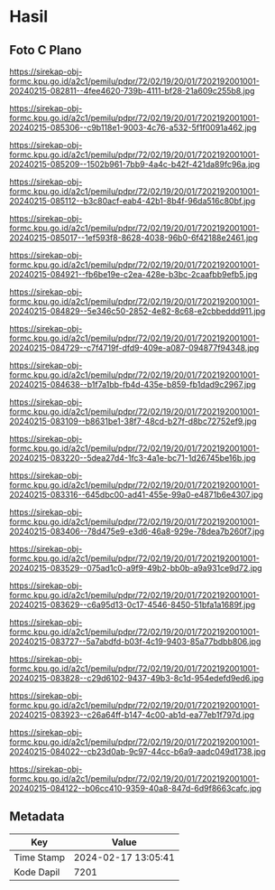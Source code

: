 # Hasil

## Foto C Plano

https://sirekap-obj-formc.kpu.go.id/a2c1/pemilu/pdpr/72/02/19/20/01/7202192001001-20240215-082811--4fee4620-739b-4111-bf28-21a609c255b8.jpg

https://sirekap-obj-formc.kpu.go.id/a2c1/pemilu/pdpr/72/02/19/20/01/7202192001001-20240215-085306--c9b118e1-9003-4c76-a532-5f1f0091a462.jpg

https://sirekap-obj-formc.kpu.go.id/a2c1/pemilu/pdpr/72/02/19/20/01/7202192001001-20240215-085209--1502b961-7bb9-4a4c-b42f-421da89fc96a.jpg

https://sirekap-obj-formc.kpu.go.id/a2c1/pemilu/pdpr/72/02/19/20/01/7202192001001-20240215-085112--b3c80acf-eab4-42b1-8b4f-96da516c80bf.jpg

https://sirekap-obj-formc.kpu.go.id/a2c1/pemilu/pdpr/72/02/19/20/01/7202192001001-20240215-085017--1ef593f8-8628-4038-96b0-6f42188e2461.jpg

https://sirekap-obj-formc.kpu.go.id/a2c1/pemilu/pdpr/72/02/19/20/01/7202192001001-20240215-084921--fb6be19e-c2ea-428e-b3bc-2caafbb9efb5.jpg

https://sirekap-obj-formc.kpu.go.id/a2c1/pemilu/pdpr/72/02/19/20/01/7202192001001-20240215-084829--5e346c50-2852-4e82-8c68-e2cbbeddd911.jpg

https://sirekap-obj-formc.kpu.go.id/a2c1/pemilu/pdpr/72/02/19/20/01/7202192001001-20240215-084729--c7f4719f-dfd9-409e-a087-094877f94348.jpg

https://sirekap-obj-formc.kpu.go.id/a2c1/pemilu/pdpr/72/02/19/20/01/7202192001001-20240215-084638--b1f7a1bb-fb4d-435e-b859-fb1dad9c2967.jpg

https://sirekap-obj-formc.kpu.go.id/a2c1/pemilu/pdpr/72/02/19/20/01/7202192001001-20240215-083109--b8631be1-38f7-48cd-b27f-d8bc72752ef9.jpg

https://sirekap-obj-formc.kpu.go.id/a2c1/pemilu/pdpr/72/02/19/20/01/7202192001001-20240215-083220--5dea27d4-1fc3-4a1e-bc71-1d26745be16b.jpg

https://sirekap-obj-formc.kpu.go.id/a2c1/pemilu/pdpr/72/02/19/20/01/7202192001001-20240215-083316--645dbc00-ad41-455e-99a0-e4871b6e4307.jpg

https://sirekap-obj-formc.kpu.go.id/a2c1/pemilu/pdpr/72/02/19/20/01/7202192001001-20240215-083406--78d475e9-e3d6-46a8-929e-78dea7b260f7.jpg

https://sirekap-obj-formc.kpu.go.id/a2c1/pemilu/pdpr/72/02/19/20/01/7202192001001-20240215-083529--075ad1c0-a9f9-49b2-bb0b-a9a931ce9d72.jpg

https://sirekap-obj-formc.kpu.go.id/a2c1/pemilu/pdpr/72/02/19/20/01/7202192001001-20240215-083629--c6a95d13-0c17-4546-8450-51bfa1a1689f.jpg

https://sirekap-obj-formc.kpu.go.id/a2c1/pemilu/pdpr/72/02/19/20/01/7202192001001-20240215-083727--5a7abdfd-b03f-4c19-9403-85a77bdbb806.jpg

https://sirekap-obj-formc.kpu.go.id/a2c1/pemilu/pdpr/72/02/19/20/01/7202192001001-20240215-083828--c29d6102-9437-49b3-8c1d-954edefd9ed6.jpg

https://sirekap-obj-formc.kpu.go.id/a2c1/pemilu/pdpr/72/02/19/20/01/7202192001001-20240215-083923--c26a64ff-b147-4c00-ab1d-ea77eb1f797d.jpg

https://sirekap-obj-formc.kpu.go.id/a2c1/pemilu/pdpr/72/02/19/20/01/7202192001001-20240215-084022--cb23d0ab-9c97-44cc-b6a9-aadc049d1738.jpg

https://sirekap-obj-formc.kpu.go.id/a2c1/pemilu/pdpr/72/02/19/20/01/7202192001001-20240215-084122--b06cc410-9359-40a8-847d-6d9f8663cafc.jpg


## Metadata

| Key        | Value               |
| ---------- | ------------------- |
| Time Stamp | 2024-02-17 13:05:41 |
| Kode Dapil | 7201                |



